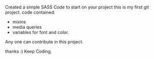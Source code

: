  Created a simple SASS Code to start on your project this is my first git project.
code contained:
- mixins
- media queries
- variables for font and color.

Any one can contribute in this project.

thanks :) Keep Coding. 
